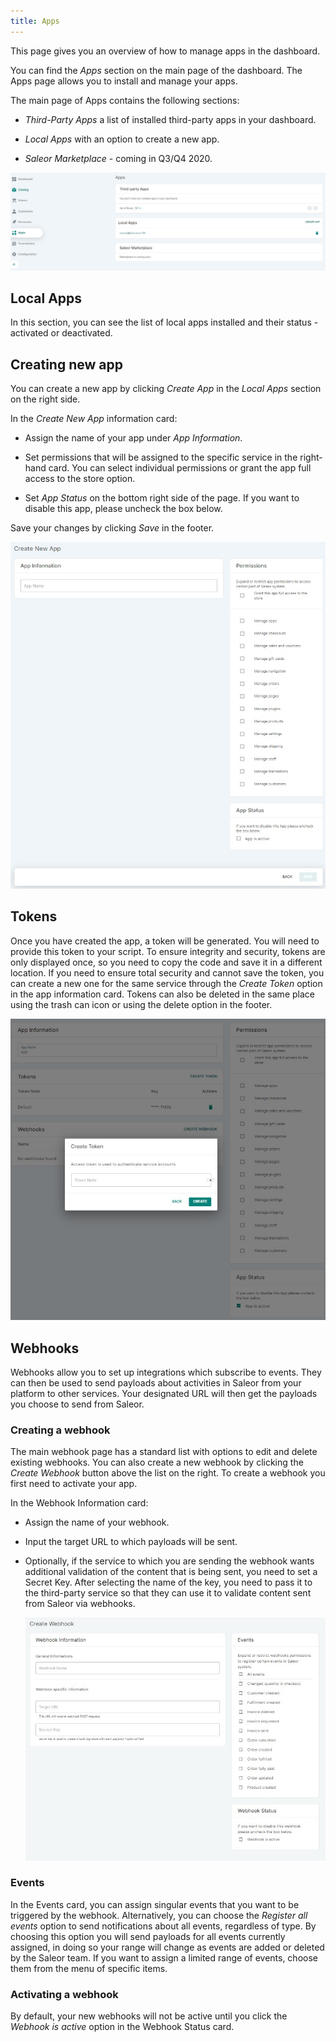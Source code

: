 ```yaml
---
title: Apps
---
```


This page gives you an overview of how to manage apps in the dashboard.

You can find the *Apps* section on the main page of the dashboard. The Apps page allows you to install and manage your apps.

The main page of Apps contains the following sections:

- *Third-Party Apps* a list of installed third-party apps in your dashboard.

- *Local Apps* with an option to create a new app.

- *Saleor Marketplace* - coming in Q3/Q4 2020.

![](screenshots/apps.jpg)

## Local Apps

In this section, you can see the list of local apps installed and their status - activated or deactivated.

## Creating new app

You can create a new app by clicking *Create App* in the *Local Apps* section on the right side.

In the *Create New App* information card:

- Assign the name of your app under *App Information*.

- Set permissions that will be assigned to the specific service in the right-hand card. You can select individual permissions or grant the app full access to the store option.

- Set *App Status* on the bottom right side of the page. If you want to disable this app, please uncheck the box below.

Save your changes by clicking *Save* in the footer.

![](screenshots/apps-create-new-app.jpg)

## Tokens

Once you have created the app, a token will be generated. You will need to provide this token to your script. To ensure integrity and security, tokens are only displayed once, so you need to copy the code and save it in a different location. If you need to ensure total security and cannot save the token, you can create a new one for the same service through the *Create Token* option in the app information card. Tokens can also be deleted in the same place using the trash can icon or using the delete option in the footer.

![](screenshots/apps-token-new.jpg)

## Webhooks

Webhooks allow you to set up integrations which subscribe to events. They can then be used to send payloads about activities in Saleor from your platform to other services. Your designated URL will then get the payloads you choose to send from Saleor.

### Creating a webhook

The main webhook page has a standard list with options to edit and delete existing webhooks. You can also create a new webhook by clicking the *Create Webhook* button above the list on the right. To create a webhook you first need to activate your app.

In the Webhook Information card:

- Assign the name of your webhook.

- Input the target URL to which payloads will be sent.

- Optionally, if the service to which you are sending the webhook wants additional validation of the content that is being sent, you need to set a Secret Key. After selecting the name of the key, you need to pass it to the third-party service so that they can use it to validate content sent from Saleor via webhooks.
  
  ![](screenshots/apps-webhook-new.jpg)

### Events

In the Events card, you can assign singular events that you want to be triggered by the webhook. Alternatively, you can choose the *Register all events* option to send notifications about all events, regardless of type. By choosing this option you will send payloads for all events currently assigned, in doing so your range will change as events are added or deleted by the Saleor team. If you want to assign a limited range of events, choose them from the menu of specific items.

### Activating a webhook

By default, your new webhooks will not be active until you click the *Webhook is active* option in the Webhook Status card.
